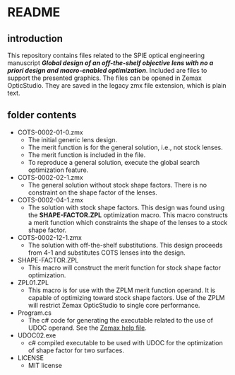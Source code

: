 # README

## introduction

This repository contains files related to the SPIE optical engineering
manuscript ***Global design of an off-the-shelf objective lens with no a priori
design and macro-enabled optimization***. Included are files to support the
presented graphics. The files can be opened in Zemax OpticStudio. They are saved
in the legacy zmx file extension, which is plain text.

## folder contents

-   COTS-0002-01-0.zmx
    -   The initial generic lens design.
    -   The merit function is for the general solution, i.e., not stock lenses.
    -   The merit function is included in the file.
    -   To reproduce a general solution, execute the global search optimization
        feature.
-   COTS-0002-02-1.zmx
    -   The general solution without stock shape factors. There is no constraint
        on the shape factor of the lenses. 
-   COTS-0002-04-1.zmx
    -   The solution with stock shape factors. This design was found using the
        **SHAPE-FACTOR.ZPL** optimization macro. This macro constructs a merit
        function which constraints the shape of the lenses to a stock shape factor.
-   COTS-0002-12-1.zmx
    -   The solution with off-the-shelf substitutions. This design proceeds from
        4-1 and substitutes COTS lenses into the design.
-   SHAPE-FACTOR.ZPL
    -   This macro will construct the merit function for stock shape factor
        optimization.
-   ZPL01.ZPL
    -   This macro is for use with the ZPLM merit function operand. It is
        capable of optimizing toward stock shape factors. Use of the ZPLM will
        restrict Zemax OpticStudio to single core performance.
-   Program.cs
    -   The c# code for generating the executable related to the use of UDOC
        operand. See the [Zemax help
        file](https://support.zemax.com/hc/en-us/articles/1500005490081-How-to-create-a-User-Operand-using-ZOS-API).
-   UDOC02.exe
    -   c# compiled executable to be used with UDOC for the optimization of
        shape factor for two surfaces.
-   LICENSE
    -   MIT license
